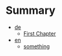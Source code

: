 # Summary

* [de](de/README.md)
    * [First Chapter](de/a/chapter1.md)
* [en](en/README.md)
    * [something](en/b/something.md)
